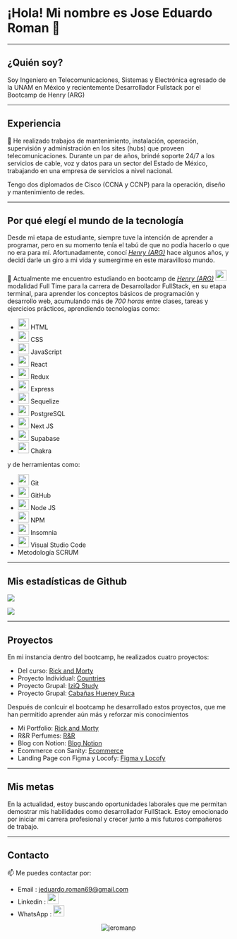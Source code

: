 # ¡Hola! Mi nombre es Jose Eduardo Roman 🙂 

---

## ¿Quién soy?

Soy Ingeniero en Telecomunicaciones, Sistemas y Electrónica egresado de la UNAM en México y recientemente Desarrollador Fullstack por el Bootcamp de Henry (ARG)

---
## Experiencia
🔭 He realizado trabajos de mantenimiento, instalación, operación, supervisión y administración en los sites (hubs) que proveen telecomunicaciones. Durante un par de años, brindé soporte 24/7 a los servicios de cable, voz y datos para un sector del Estado de México, trabajando en una empresa de servicios a nivel nacional.

Tengo dos diplomados de Cisco (CCNA y CCNP) para la operación, diseño y mantenimiento de redes.

---
## Por qué elegí el mundo de la tecnología
Desde mi etapa de estudiante, siempre tuve la intención de aprender a programar, pero en su momento tenía el tabú de que no podía hacerlo o que no era para mí. Afortunadamente, conocí _[Henry (ARG)](https://www.soyhenry.com/)_ hace algunos años, y decidí darle un giro a mi vida y sumergirme en este maravilloso mundo.

🌱 Actualmente me encuentro estudiando en bootcamp de _[Henry (ARG)](https://www.soyhenry.com/)
  <img width="25" height="auto"  src="https://avatars.githubusercontent.com/u/57154655?s=280&v=4" style="cursor:default">_ modalidad Full Time para la carrera de Desarrollador FullStack, en su etapa terminal, para aprender los conceptos básicos de programación y desarrollo web, acumulando más de *700 horas* entre clases, tareas y ejercicios prácticos, aprendiendo tecnologias como:

- <img width="25" height="auto"  src="https://upload.wikimedia.org/wikipedia/commons/thumb/6/61/HTML5_logo_and_wordmark.svg/2048px-HTML5_logo_and_wordmark.svg.png" style="cursor:default">  HTML <br>
- <img width="25" height="auto"  src="https://upload.wikimedia.org/wikipedia/commons/thumb/d/d5/CSS3_logo_and_wordmark.svg/1200px-CSS3_logo_and_wordmark.svg.png" style="cursor:default">  CSS <br>
- <img width="25" height="auto"  src="https://upload.wikimedia.org/wikipedia/commons/9/99/Unofficial_JavaScript_logo_2.svg" style="cursor:default">  JavaScript <br>
- <img width="25" height="auto"  src="https://upload.wikimedia.org/wikipedia/commons/a/a7/React-icon.svg" style="cursor:default">  React <br>
- <img width="25" height="auto"  src="https://cdn.worldvectorlogo.com/logos/redux.svg" style="cursor:default">  Redux <br>
- <img width="25" height="auto"  src="![image](https://user-images.githubusercontent.com/112742684/230303237-6b48db29-67e5-44d3-9a9b-4ffdc85d2bee.png)" style="cursor:default">  Express
- <img width="25" height="auto"  src="https://www.svgrepo.com/show/354333/sequelize.svg" style="cursor:default">  Sequelize
- <img width="25" height="auto"  src="https://www.postgresql.org/media/img/about/press/elephant.png" style="cursor:default">  PostgreSQL
- <img width="25" height="auto"  src="![image](https://user-images.githubusercontent.com/112742684/230299913-3ae28a67-f7b2-4459-9dd0-fdf257918ffe.png" style="cursor:default">  Next JS
- <img width="25" height="auto"  src="https://seeklogo.com/images/S/supabase-logo-DCC676FFE2-seeklogo.com.png" style="cursor:default">  Supabase
- <img width="25" height="auto"  src="https://img.stackshare.io/service/12421/rzylUjaf_400x400.jpg" style="cursor:default">  Chakra

y de herramientas como:

- <img width="25" height="auto"  src="https://upload.wikimedia.org/wikipedia/commons/thumb/3/3f/Git_icon.svg/2048px-Git_icon.svg.png" style="cursor:default">   Git
- <img width="25" height="auto"  src="https://github.githubassets.com/images/modules/logos_page/GitHub-Mark.png" style="cursor:default">   GitHub
- <img width="25" height="auto"  src="https://e7.pngegg.com/pngimages/306/37/png-clipart-node-js-logo-node-js-javascript-web-application-express-js-computer-software-others-miscellaneous-text-thumbnail.png" style="cursor:default">   Node JS
- <img width="25" height="auto"  src="https://upload.wikimedia.org/wikipedia/commons/thumb/d/db/Npm-logo.svg/2560px-Npm-logo.svg.png" style="cursor:default">   NPM
- <img width="25" height="auto"  src="https://www.svgrepo.com/show/353904/insomnia.svg" style="cursor:default">  Insomnia
- <img width="25" height="auto"  src="https://upload.wikimedia.org/wikipedia/commons/thumb/9/9a/Visual_Studio_Code_1.35_icon.svg/2048px-Visual_Studio_Code_1.35_icon.svg.png" style="cursor:default"> Visual Studio Code
- Metodología SCRUM
  
---
## Mis estadísticas de Github

<p><img aling="center" src="https://github-readme-stats.vercel.app/api/top-langs?username=jeromanp&show_icons=true&locale=en&layout=compact&bg_color=A6C2CC&text_color=000000&title_color=052936&hide_border=true%22%20alt=%22jeroman%22" /> </p>
<p><img aling="center" src="https://github-readme-stats.vercel.app/api?username=jeromanp&show_icons=true&locale=en&bg_color=A6C2CC&text_color=000000&hide_border=true&icon_color=F77808&title_color=052936%20alt=%22jeromanp%22"/> </p>

---
## Proyectos

En mi instancia dentro del bootcamp, he realizados cuatro proyectos:

- Del curso: [Rick and Morty](https://rick-and-morty-jeromanp.vercel.app/)
- Proyecto Individual: [Countries](https://pi-countries-jeromanp.vercel.app/)
- Proyecto Grupal: [IziQ Study](https://izi-q-study7.vercel.app/)
- Proyecto Grupal: [Cabañas Hueney Ruca](https://hueney-ruca-pf.vercel.app/)

Después de conlcuir el bootcamp he desarrollado estos proyectos, que me han permitido aprender aún más y reforzar mis conocimientos

- Mi Portfolio: [Rick and Morty](https://www.jeromanp.website/)
- R&R Perfumes: [R&R](https://ryrperfumes.vercel.app/)
- Blog con Notion: [Blog Notion](https://nextjs-notion-ruby.vercel.app/)
- Ecommerce con Sanity: [Ecommerce](https://ecommerce-next-sanity-wine.vercel.app/)
- Landing Page con Figma y Locofy: [Figma y Locofy](https://landingpage-locofy.vercel.app/)

---
## Mis metas
En la actualidad, estoy buscando oportunidades laborales que me permitan demostrar mis habilidades como desarrollador FullStack. Estoy emocionado por iniciar mi carrera profesional y crecer junto a mis futuros compañeros de trabajo.

---
## Contacto

📫 Me puedes contactar por: 

- Email : jeduardo.roman69@gmail.com
- Linkedin : <a href="https://www.linkedin.com/in/jos%C3%A9-eduardo-rom%C3%A1n-pi%C3%B1a-02a1401bb/" target="_blank" > <img width="25" height="auto"  src="https://businessyield.com/wp-content/uploads/2022/10/LinkedIn-Logo-512x500.png"> </a>
- WhatsApp : <a href="https://api.whatsapp.com/send?phone=5215515751939&text=Hola%20Eduardo%20%F0%9F%96%90%EF%B8%8F!%2C%20obtuve%20tu%20contacto%20desde%20tu%20repositorio%20de%20GitHub" target="_blank" > <img width="25" height="auto"  src="https://upload.wikimedia.org/wikipedia/commons/thumb/6/6b/WhatsApp.svg/1022px-WhatsApp.svg.png"> </a>

 <p align="center"><img src="https://komarev.com/ghpvc/?username=jeromanp&label=Visitas%20de%20perfil:&color=FF335B&style=flat" alt="jeromanp"/> </p>



<!--
**jeromanp/jeromanp** is a ✨ _special_ ✨ repository because its `README.md` (this file) appears on your GitHub profile.

Here are some ideas to get you started:

- 🔭 I’m currently working on ...
-  ...
- 👯 I’m looking to collaborate on ...
- 🤔 I’m looking for help with ...
- 💬 Ask me about ...
- 📫 How to reach me: ...
- 😄 Pronouns: ...
- ⚡ Fun fact: ...
-->
